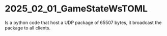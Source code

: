 # 2025_02_01_GameStateWsTOML
Is a python code that host a UDP package of 65507 bytes, it broadcast the package to all clients.
